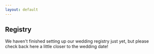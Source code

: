 ```yaml
---
layout: default
---
```


## Registry ##

We haven't finished setting up our wedding registry just yet, but please check
back here a little closer to the wedding date!
